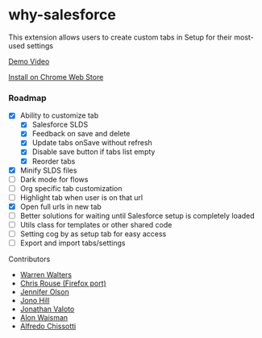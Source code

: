 # why-salesforce

This extension allows users to create custom tabs in Setup for their most-used settings

[Demo Video](https://youtu.be/BtlKRvac9ZQ)

[Install on Chrome Web Store](https://chrome.google.com/webstore/detail/why-salesforce/ghakkjfjpnhpggbkfkeplbefkipfoaod)

### Roadmap

-   [x] Ability to customize tab
    -   [x] Salesforce SLDS
    -   [x] Feedback on save and delete
    -   [x] Update tabs onSave without refresh
    -   [x] Disable save button if tabs list empty
    -   [x] Reorder tabs
-   [x] Minify SLDS files
-   [ ] Dark mode for flows
-   [ ] Org specific tab customization
-   [ ] Highlight tab when user is on that url
-   [x] Open full urls in new tab
-   [ ] Better solutions for waiting until Salesforce setup is completely loaded
-   [ ] Utils class for templates or other shared code
-   [ ] Setting cog by as setup tab for easy access
-   [ ] Export and import tabs/settings

Contributors

-   [Warren Walters](https://www.linkedin.com/in/walters954/)
-   [Chris Rouse (Firefox port)](https://www.linkedin.com/in/chris-rouse/)
-   [Jennifer Olson](https://www.linkedin.com/in/olsonjenn05/)
-   [Jono Hill](https://github.com/Jono-Hills)
-   [Jonathan Valoto](https://www.linkedin.com/in/jonathan-valoto/)
-   [Alon Waisman](https://www.linkedin.com/in/alonwaisman/)
-   [Alfredo Chissotti](https://www.linkedin.com/in/alfredochissotti/)
